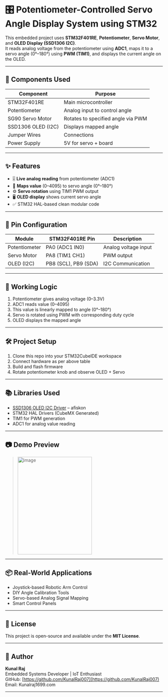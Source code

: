 # 🎛️ Potentiometer-Controlled Servo Angle Display System using STM32

This embedded project uses **STM32F401RE**, **Potentiometer**, **Servo Motor**, and **OLED Display (SSD1306 I2C)**.  
It reads analog voltage from the potentiometer using **ADC1**, maps it to a servo angle (0°–180°) using **PWM (TIM1)**, and displays the current angle on the OLED.

---

## 🔧 Components Used

| Component           | Purpose                                      |
|---------------------|---------------------------------------------|
| STM32F401RE         | Main microcontroller                        |
| Potentiometer       | Analog input to control angle               |
| SG90 Servo Motor    | Rotates to specified angle via PWM         |
| SSD1306 OLED (I2C)  | Displays mapped angle                      |
| Jumper Wires        | Connections                                 |
| Power Supply        | 5V for servo + board                        |

---

## ✨ Features

- 🎚️ **Live analog reading** from potentiometer (ADC1)
- 📐 **Maps value** (0–4095) to servo angle (0°–180°)
- ⚙️ **Servo rotation** using TIM1 PWM output
- 🖥️ **OLED display** shows current servo angle
- ✅ STM32 HAL-based clean modular code

---

## 📐 Pin Configuration

| Module        | STM32F401RE Pin | Description              |
|---------------|------------------|--------------------------|
| Potentiometer | PA0 (ADC1 IN0)   | Analog voltage input     |
| Servo Motor   | PA8 (TIM1 CH1)   | PWM output               |
| OLED (I2C)    | PB8 (SCL), PB9 (SDA) | I2C Communication    |

---

## 🧪 Working Logic

1. Potentiometer gives analog voltage (0–3.3V)
2. ADC1 reads value (0–4095)
3. This value is linearly mapped to angle (0°–180°)
4. Servo is rotated using PWM with corresponding duty cycle
5. OLED displays the mapped angle

---

## 🛠️ Project Setup

1. Clone this repo into your STM32CubeIDE workspace  
2. Connect hardware as per above table  
3. Build and flash firmware  
4. Rotate potentiometer knob and observe OLED + Servo  

---

## 📚 Libraries Used

- [SSD1306 OLED I2C Driver](https://github.com/afiskon/stm32-ssd1306) – afiskon  
- STM32 HAL Drivers (CubeMX Generated)  
- TIM1 for PWM generation  
- ADC1 for analog value reading  

---

## 📷 Demo Preview

><img width="237" height="311" alt="image" src="https://github.com/user-attachments/assets/df137be8-30a1-4c12-9e31-b04e14e5d58e" />


---

## 📦 Real-World Applications

- Joystick-based Robotic Arm Control  
- DIY Angle Calibration Tools  
- Servo-based Analog Signal Mapping  
- Smart Control Panels  

---

## 📜 License

This project is open-source and available under the **MIT License**.

---

## 👤 Author

**Kunal Raj**  
Embedded Systems Developer | IoT Enthusiast  
GitHub: [https://github.com/KunalRaj007](https://github.com/KunalRaj007)  
Email: Kunalraj1699.com

---

